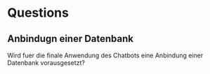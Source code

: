 # Questions

## Anbindugn einer Datenbank
Wird fuer die finale Anwendung des Chatbots eine Anbindung einer Datenbank vorausgesetzt?
